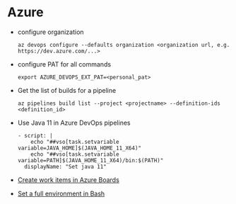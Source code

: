 # Azure

- configure organization
  ```
  az devops configure --defaults organization <organization url, e.g. https://dev.azure.com/...>
  ```

- configure PAT for all commands
  ```
  export AZURE_DEVOPS_EXT_PAT=<personal_pat>
  ```

- Get the list of builds for a pipeline
  ```
  az pipelines build list --project <projectname> --definition-ids <definition_id>
  ```

- Use Java 11 in Azure DevOps pipelines
  ```
  - script: |
      echo "##vso[task.setvariable variable=JAVA_HOME]$(JAVA_HOME_11_X64)"
      echo "##vso[task.setvariable variable=PATH]$(JAVA_HOME_11_X64)/bin:$(PATH)"
    displayName: "Set java 11"
  ```

- [Create work items in Azure Boards](https://docs.microsoft.com/en-us/cli/azure/boards/work-item?view=azure-cli-latest#az-boards-work-item-create)

- [Set a full environment in Bash](https://docs.microsoft.com/en-us/azure/devops/pipelines/tasks/utility/bash?view=azure-devops)